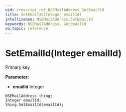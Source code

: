 ```yaml
---
uid: crmscript_ref_NSEMailAddress_SetEmailId
title: SetEmailId(Integer emailId)
intellisense: NSEMailAddress.SetEmailId
keywords: NSEMailAddress, GetEmailId
so.topic: reference
---
```


# SetEmailId(Integer emailId)

Primary key

**Parameter:** 
* **emailId** Integer

```crmscript
NSEMailAddress thing;
Integer emailId;
thing.SetEmailId(emailId);
```

